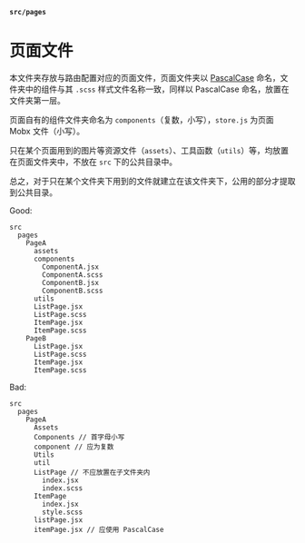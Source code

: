 **`src/pages`**


# 页面文件

本文件夹存放与路由配置对应的页面文件，页面文件夹以 [PascalCase](https://baike.baidu.com/item/PascalCase) 命名，文件夹中的组件与其 `.scss` 样式文件名称一致，同样以 PascalCase 命名，放置在文件夹第一层。

页面自有的组件文件夹命名为 `components`（复数，小写），`store.js` 为页面 Mobx 文件（小写）。
 
只在某个页面用到的图片等资源文件（`assets`）、工具函数（`utils`）等，均放置在页面文件夹中，不放在 `src` 下的公共目录中。

总之，对于只在某个文件夹下用到的文件就建立在该文件夹下，公用的部分才提取到公共目录。

Good:

```
src
  pages
    PageA
      assets
      components
        ComponentA.jsx
        ComponentA.scss
        ComponentB.jsx
        ComponentB.scss
      utils
      ListPage.jsx
      ListPage.scss
      ItemPage.jsx
      ItemPage.scss
    PageB
      ListPage.jsx
      ListPage.scss
      ItemPage.jsx
      ItemPage.scss
```

Bad:

```
src
  pages
    PageA
      Assets
      Components // 首字母小写
      component // 应为复数
      Utils
      util
      ListPage // 不应放置在子文件夹内
        index.jsx
        index.scss
      ItemPage
        index.jsx
        style.scss
      listPage.jsx
      itemPage.jsx // 应使用 PascalCase
```
